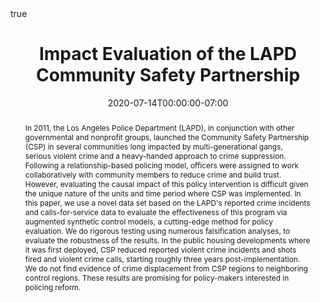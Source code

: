 ---
abstract: In 2011, the Los Angeles Police Department (LAPD), in conjunction with other governmental and nonprofit groups, launched the Community Safety Partnership (CSP) in several communities long impacted by multi-generational gangs, serious violent crime and a heavy-handed approach to crime suppression. Following a relationship-based policing model, officers were assigned to work collaboratively with community members to reduce crime and build trust.  However, evaluating the causal impact of this policy intervention is difficult given the unique nature of the units and time period where CSP was implemented.  In this paper, we use a novel data set based on the LAPD's reported crime incidents and calls-for-service data to evaluate the effectiveness of this program via augmented synthetic control models, a cutting-edge method for policy evaluation. We do rigorous testing using numerous falsification analyses, to evaluate the robustness of the results. In the public housing developments where it was first deployed, CSP reduced reported violent crime incidents and shots fired and violent crime calls, starting roughly three years post-implementation. We do not find evidence of crime displacement from CSP regions to neighboring control regions.  These results are promising for policy-makers interested in policing reform. 
authors:
- S Kahmann
- E Hartman
- J Leap
- P.J. Brantingham
date: "2020-07-14T00:00:00-07:00"
doi: ""
draft: false
featured: true
math: true
projects:
- internal-project
publication: 
publication_types:
- "3"
tags: []
title: Impact Evaluation of the LAPD Community Safety Partnership
url_pdf: "files/CSP.pdf"
---